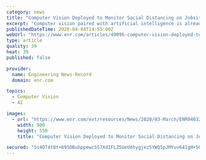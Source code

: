 ```yaml
---
category: news
title: "Computer Vision Deployed to Monitor Social Distancing on Jobsites"
excerpt: "Computer vision paired with artificial intelligence is already in use on construction sites, analyzing photos and video of a site to spot safety hazards and identify possible construction errors. But an idea pitched from a construction contractor has spurred A.I. vendor Smartvid.io to add social distancing monitoring to its feature set."
publishedDateTime: 2020-04-04T14:55:00Z
webUrl: "https://www.enr.com/articles/49096-computer-vision-deployed-to-monitor-social-distancing-on-jobsites"
type: article
quality: 39
heat: 39
published: false

provider:
  name: Engineering News-Record
  domain: enr.com

topics:
  - Computer Vision
  - AI

images:
  - url: "https://www.enr.com/ext/resources/News/2020/03-March/ENR040320smartvid1.png?height=635&t=1585948244&width=1200"
    width: 900
    height: 550
    title: "Computer Vision Deployed to Monitor Social Distancing on Jobsites"

secured: "5s4OT4t8t+695DBuhppewcSS7XdIFLZ5UeU6hygjez5YWQ5pJMYuv641gH+503clmAKC/FC8bN3GSpyCKSrY2Uae3uT55dzjjLord7KIQBm6e6cH/enO2+fWJxMSdV8iEQDXE2KYq5pHR/cHQ8Uwpc2mTib9Hxd9ju2ts8ve1qGruE6MUxIzNFZIcpMbIi0YgRUeNSwV9cRgGM0XNbrGayXlSo0yK7mLQ64RgAv/sBQwoJ2oJOfYh3g7qN+t7iu71Ub8MUNPyW8x9DmALLcbb4cKirJeHZHIM+u44EHveluhShVSGNTCEdbcyvVoWRwc;depuKePGNjII8AWCdbAS5A=="
---
```



